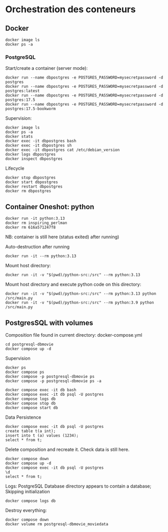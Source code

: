 # Orchestration des conteneurs

## Docker

```
docker image ls
docker ps -a 
```

### PostgreSQL
Start/create a container (server mode):

```
docker run --name dbpostgres -e POSTGRES_PASSWORD=mysecretpassword -d postgres
docker run --name dbpostgres -e POSTGRES_PASSWORD=mysecretpassword -d postgres:latest
docker run --name dbpostgres -e POSTGRES_PASSWORD=mysecretpassword -d postgres:17.5
docker run --name dbpostgres -e POSTGRES_PASSWORD=mysecretpassword -d postgres:17.5-bookworm
```

Supervision:
```
docker image ls
docker ps -a 
docker stats
docker exec -it dbpostgres bash
docker exec -it dbpostgres sh
docker exec -it dbpostgres cat /etc/debian_version
docker logs dbpostgres
docker inspect dbpostgres
```

Lifecycle
```
docker stop dbpostgres
docker start dbpostgres
docker restart dbpostgres
docker rm dbpostgres
```

## Container Oneshot: python
```
docker run -it python:3.13
docker rm inspiring_perlman
docker rm 616a571247f8
```
NB: container is still here (status exited) after running)

Auto-destruction after running
```
docker run -it --rm python:3.13
```

Mount host directory:
```
docker run -it -v "$(pwd)/python-src:/src" --rm python:3.13
```

Mount host directory and execute python code on this directory:
```
docker run -it -v "$(pwd)/python-src:/src" --rm python:3.13 python /src/main.py
docker run -it -v "$(pwd)/python-src:/src" --rm python:3.9 python /src/main.py
```

## PostgresSQL with volumes
Composition file found in current directory: docker-compose.yml
```
cd postgresql-dbmovie
docker compose up -d
```

Supervision
```
docker ps
docker compose ps
docker compose -p postgresql-dbmovie ps
docker compose -p postgresql-dbmovie ps -a
```

```
docker compose exec -it db bash
docker compose exec -it db psql -U postgres
docker compose logs db
docker compose stop db
docker compose start db
```

Data Persistence
```
docker compose exec -it db psql -U postgres
create table t(a int);
insert into t (a) values (1234);
select * from t;
```

Delete composition and recreate it. Check data is still here.
```
docker compose down
docker compose up -d
docker compose exec -it db psql -U postgres
\d
select * from t;

```

Logs: PostgreSQL Database directory appears to contain a database; Skipping initialization
```
docker compose logs db
```

Destroy everything:
```
docker compose down
docker volume rm postgresql-dbmovie_moviedata
```






